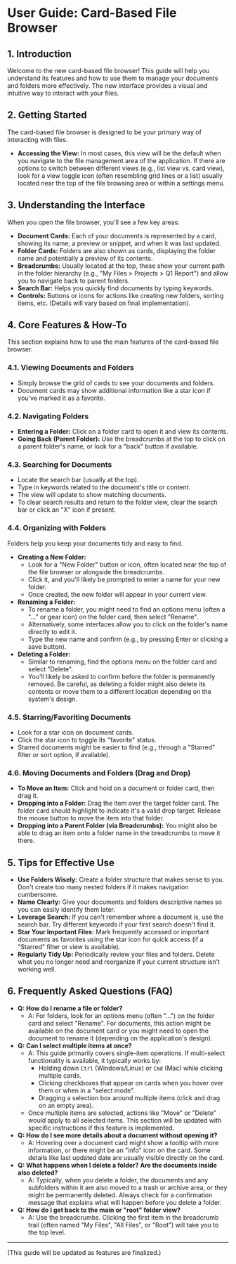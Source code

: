 # User Guide: Card-Based File Browser

## 1. Introduction

Welcome to the new card-based file browser! This guide will help you understand its features and how to use them to manage your documents and folders more effectively. The new interface provides a visual and intuitive way to interact with your files.

## 2. Getting Started

The card-based file browser is designed to be your primary way of interacting with files. 

*   **Accessing the View:** In most cases, this view will be the default when you navigate to the file management area of the application. If there are options to switch between different views (e.g., list view vs. card view), look for a view toggle icon (often resembling grid lines or a list) usually located near the top of the file browsing area or within a settings menu.

## 3. Understanding the Interface

When you open the file browser, you'll see a few key areas:

*   **Document Cards:** Each of your documents is represented by a card, showing its name, a preview or snippet, and when it was last updated.
*   **Folder Cards:** Folders are also shown as cards, displaying the folder name and potentially a preview of its contents.
*   **Breadcrumbs:** Usually located at the top, these show your current path in the folder hierarchy (e.g., "My Files > Projects > Q1 Report") and allow you to navigate back to parent folders.
*   **Search Bar:** Helps you quickly find documents by typing keywords.
*   **Controls:** Buttons or icons for actions like creating new folders, sorting items, etc. (Details will vary based on final implementation).

## 4. Core Features & How-To

This section explains how to use the main features of the card-based file browser.

### 4.1. Viewing Documents and Folders

*   Simply browse the grid of cards to see your documents and folders.
*   Document cards may show additional information like a star icon if you've marked it as a favorite.

### 4.2. Navigating Folders

*   **Entering a Folder:** Click on a folder card to open it and view its contents.
*   **Going Back (Parent Folder):** Use the breadcrumbs at the top to click on a parent folder's name, or look for a "back" button if available.

### 4.3. Searching for Documents

*   Locate the search bar (usually at the top).
*   Type in keywords related to the document's title or content.
*   The view will update to show matching documents.
*   To clear search results and return to the folder view, clear the search bar or click an "X" icon if present.

### 4.4. Organizing with Folders

Folders help you keep your documents tidy and easy to find.

*   **Creating a New Folder:**
    *   Look for a "New Folder" button or icon, often located near the top of the file browser or alongside the breadcrumbs.
    *   Click it, and you'll likely be prompted to enter a name for your new folder.
    *   Once created, the new folder will appear in your current view.
*   **Renaming a Folder:**
    *   To rename a folder, you might need to find an options menu (often a "..." or gear icon) on the folder card, then select "Rename".
    *   Alternatively, some interfaces allow you to click on the folder's name directly to edit it.
    *   Type the new name and confirm (e.g., by pressing Enter or clicking a save button).
*   **Deleting a Folder:**
    *   Similar to renaming, find the options menu on the folder card and select "Delete".
    *   You'll likely be asked to confirm before the folder is permanently removed. Be careful, as deleting a folder might also delete its contents or move them to a different location depending on the system's design.

### 4.5. Starring/Favoriting Documents

*   Look for a star icon on document cards.
*   Click the star icon to toggle its "favorite" status.
*   Starred documents might be easier to find (e.g., through a "Starred" filter or sort option, if available).

### 4.6. Moving Documents and Folders (Drag and Drop)

*   **To Move an Item:** Click and hold on a document or folder card, then drag it.
*   **Dropping into a Folder:** Drag the item over the target folder card. The folder card should highlight to indicate it's a valid drop target. Release the mouse button to move the item into that folder.
*   **Dropping into a Parent Folder (via Breadcrumbs):** You might also be able to drag an item onto a folder name in the breadcrumbs to move it there.

## 5. Tips for Effective Use

*   **Use Folders Wisely:** Create a folder structure that makes sense to you. Don't create too many nested folders if it makes navigation cumbersome.
*   **Name Clearly:** Give your documents and folders descriptive names so you can easily identify them later.
*   **Leverage Search:** If you can't remember where a document is, use the search bar. Try different keywords if your first search doesn't find it.
*   **Star Your Important Files:** Mark frequently accessed or important documents as favorites using the star icon for quick access (if a "Starred" filter or view is available).
*   **Regularly Tidy Up:** Periodically review your files and folders. Delete what you no longer need and reorganize if your current structure isn't working well.

## 6. Frequently Asked Questions (FAQ)

*   **Q: How do I rename a file or folder?**
    *   A: For folders, look for an options menu (often "...") on the folder card and select "Rename". For documents, this action might be available on the document card or you might need to open the document to rename it (depending on the application's design).
*   **Q: Can I select multiple items at once?**
    *   A: This guide primarily covers single-item operations. If multi-select functionality is available, it typically works by: 
        *   Holding down `Ctrl` (Windows/Linux) or `Cmd` (Mac) while clicking multiple cards.
        *   Clicking checkboxes that appear on cards when you hover over them or when in a "select mode".
        *   Dragging a selection box around multiple items (click and drag on an empty area).
    *   Once multiple items are selected, actions like "Move" or "Delete" would apply to all selected items. This section will be updated with specific instructions if this feature is implemented.
*   **Q: How do I see more details about a document without opening it?**
    *   A: Hovering over a document card might show a tooltip with more information, or there might be an "info" icon on the card. Some details like last updated date are usually visible directly on the card.
*   **Q: What happens when I delete a folder? Are the documents inside also deleted?**
    *   A: Typically, when you delete a folder, the documents and any subfolders within it are also moved to a trash or archive area, or they might be permanently deleted. Always check for a confirmation message that explains what will happen before you delete a folder.
*   **Q: How do I get back to the main or "root" folder view?**
    *   A: Use the breadcrumbs. Clicking the first item in the breadcrumb trail (often named "My Files", "All Files", or "Root") will take you to the top level.

---
(This guide will be updated as features are finalized.) 